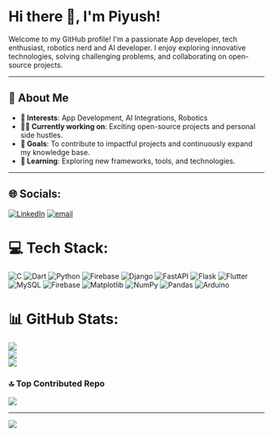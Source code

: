 # Hi there 👋, I'm Piyush!

Welcome to my GitHub profile! I'm a passionate App developer, tech enthusiast, robotics nerd and AI developer. I enjoy exploring innovative technologies, solving challenging problems, and collaborating on open-source projects.

---

## 🚀 About Me
- **🌟 Interests**: App Development, AI Integrations, Robotics 
- **👷‍♂️ Currently working on**: Exciting open-source projects and personal side hustles.
- **🎯 Goals**: To contribute to impactful projects and continuously expand my knowledge base.
- **📖 Learning**: Exploring new frameworks, tools, and technologies.

---


## 🌐 Socials:
[![LinkedIn](https://img.shields.io/badge/LinkedIn-%230077B5.svg?logo=linkedin&logoColor=white)](https://linkedin.com/in/piyush-pattanayak-4b3953219) [![email](https://img.shields.io/badge/Email-D14836?logo=gmail&logoColor=white)](mailto:piyushpattanayak10@gmail.com) 

# 💻 Tech Stack:
![C](https://img.shields.io/badge/c-%2300599C.svg?style=flat&logo=c&logoColor=white) ![Dart](https://img.shields.io/badge/dart-%230175C2.svg?style=flat&logo=dart&logoColor=white) ![Python](https://img.shields.io/badge/python-3670A0?style=flat&logo=python&logoColor=ffdd54) ![Firebase](https://img.shields.io/badge/firebase-%23039BE5.svg?style=flat&logo=firebase) ![Django](https://img.shields.io/badge/django-%23092E20.svg?style=flat&logo=django&logoColor=white) ![FastAPI](https://img.shields.io/badge/FastAPI-005571?style=flat&logo=fastapi) ![Flask](https://img.shields.io/badge/flask-%23000.svg?style=flat&logo=flask&logoColor=white) ![Flutter](https://img.shields.io/badge/Flutter-%2302569B.svg?style=flat&logo=Flutter&logoColor=white) ![MySQL](https://img.shields.io/badge/mysql-4479A1.svg?style=flat&logo=mysql&logoColor=white) ![Firebase](https://img.shields.io/badge/firebase-a08021?style=flat&logo=firebase&logoColor=ffcd34) ![Matplotlib](https://img.shields.io/badge/Matplotlib-%23ffffff.svg?style=flat&logo=Matplotlib&logoColor=black) ![NumPy](https://img.shields.io/badge/numpy-%23013243.svg?style=flat&logo=numpy&logoColor=white) ![Pandas](https://img.shields.io/badge/pandas-%23150458.svg?style=flat&logo=pandas&logoColor=white) ![Arduino](https://img.shields.io/badge/-Arduino-00979D?style=flat&logo=Arduino&logoColor=white)
# 📊 GitHub Stats:
![](https://github-readme-stats.vercel.app/api?username=Piyushpattanayak04&theme=aura&hide_border=false&include_all_commits=true&count_private=true)<br/>
![](https://nirzak-streak-stats.vercel.app/?user=Piyushpattanayak04&theme=aura&hide_border=false)<br/>
![](https://github-readme-stats.vercel.app/api/top-langs/?username=Piyushpattanayak04&theme=aura&hide_border=false&include_all_commits=true&count_private=true&layout=compact)

### 🔝 Top Contributed Repo
![](https://github-contributor-stats.vercel.app/api?username=Piyushpattanayak04&limit=5&theme=dark&combine_all_yearly_contributions=true)

---
[![](https://visitcount.itsvg.in/api?id=Piyushpattanayak04&icon=0&color=0)](https://visitcount.itsvg.in)

<!-- Proudly created with GPRM ( https://gprm.itsvg.in ) -->
